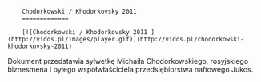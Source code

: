 
        Chodorkowski / Khodorkovsky 2011 
        =============
        
        [![Chodorkowski / Khodorkovsky 2011 ](http://vidos.pl/images/player.gif)](http://vidos.pl/chodorkowski-khodorkovsky-2011)
        
        
 Dokument przedstawia sylwetkę Michaiła Chodorkowskiego, rosyjskiego biznesmena i byłego współwłaściciela przedsiębiorstwa naftowego Jukos.
    